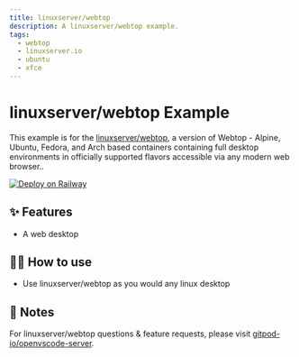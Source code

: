 ```yaml
---
title: linuxserver/webtop
description: A linuxserver/webtop example.
tags:
  - webtop
  - linuxserver.io
  - ubuntu
  - xfce
---
```


# linuxserver/webtop Example

This example is for the [linuxserver/webtop](https://github.com/linuxserver/docker-webtop), a version of Webtop - Alpine, Ubuntu, Fedora, and Arch based containers containing full desktop environments in officially supported flavors accessible via any modern web browser..

[![Deploy on Railway](https://railway.app/button.svg)](https://railway.app/new/template?template=https%3A%2F%2Fgithub.com%2Fjames-martinez%2Fwebtop)
## ✨ Features

- A web desktop

## 💁‍♀️ How to use

- Use linuxserver/webtop as you would any linux desktop

## 📝 Notes

For linuxserver/webtop questions & feature requests, please visit [gitpod-io/openvscode-server](https://github.com/gitpod-io/openvscode-server).


